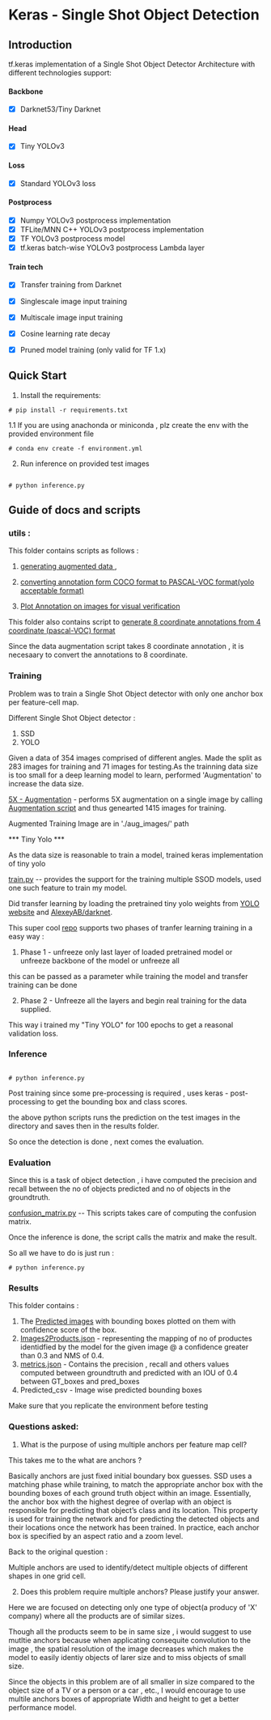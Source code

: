 # Keras - Single Shot Object Detection

## Introduction

tf.keras implementation of a Single Shot Object Detector Architecture with different technologies support:

#### Backbone
- [x] Darknet53/Tiny Darknet

#### Head
- [x] Tiny YOLOv3

#### Loss
- [x] Standard YOLOv3 loss

#### Postprocess
- [x] Numpy YOLOv3 postprocess implementation
- [x] TFLite/MNN C++ YOLOv3 postprocess implementation
- [x] TF YOLOv3 postprocess model
- [x] tf.keras batch-wise YOLOv3 postprocess Lambda layer

#### Train tech
- [x] Transfer training from Darknet
- [x] Singlescale image input training
- [x] Multiscale image input training
- [x] Cosine learning rate decay
- [x] Pruned model training (only valid for TF 1.x)


## Quick Start

1. Install the requirements:

```
# pip install -r requirements.txt

```

1.1 If you are using anachonda or miniconda , plz create the env with the provided environment file

```
# conda env create -f environment.yml

```

2. Run inference on provided test images

```

# python inference.py

```


## Guide of docs and scripts


### utils :

This folder contains scripts as follows :

1. [generating augmented data ](https://github.com/Aswinprabhakaran/product_detection_aswin_prabhakaran/blob/master/utils/augmentation_script.py),

2. [converting annotation form COCO format to PASCAL-VOC format(yolo acceptable format)](https://github.com/Aswinprabhakaran/product_detection_aswin_prabhakaran/blob/master/utils/create_pascal_VOC_format_annotations.py) 

3. [Plot Annotation on images for visual verification](https://github.com/Aswinprabhakaran/product_detection_aswin_prabhakaran/blob/master/utils/plot_annotations_on_images.py)

This folder also contains script to 
[generate 8 coordinate annotations from 4 coordinate (pascal-VOC) format](https://github.com/Aswinprabhakaran/product_detection_aswin_prabhakaran/blob/master/utils/make_8_coordinate_annotations_from_4_coordinates.py)

Since the data augmentation script takes 8 coordinate annotation , it is necesaary to convert the annotations to 8 coordinate.

### Training

Problem was to train a Single Shot Object detector with only one anchor box per feature-cell map.

Different Single Shot Object detector :

1. SSD
2. YOLO


Given a data of 354 images comprised of different angles. Made the split as 283 images for training and 71 images for testing.As the trainning data size is too small for a deep learning model to learn, performed 'Augmentation' to increase the data size.

[5X - Augmentation](https://github.com/Aswinprabhakaran/product_detection_aswin_prabhakaran/blob/master/utils/run_augmentation.py) - performs 5X augmentation on a single image by calling [Augmentation script](https://github.com/Aswinprabhakaran/product_detection_aswin_prabhakaran/blob/master/utils/augmentation_script.py) 
and thus genearted 1415 images for training.
 
Augmented Training Image are in './aug_images/' path


*** Tiny Yolo ***


As the data size is reasonable to train a model, trained keras implementation of tiny yolo

[train.py](https://github.com/Aswinprabhakaran/product_detection_aswin_prabhakaran/blob/master/train.py) -- provides the support for the training multiple SSOD models, used one such feature to train my model.

Did transfer learning by loading the pretrained tiny yolo weights from [YOLO website](http://pjreddie.com/darknet/yolo/) and [AlexeyAB/darknet](https://github.com/AlexeyAB/darknet).




This super cool [repo](https://github.com/david8862/keras-YOLOv3-model-set) supports two phases of tranfer learning training in a easy way :

1. Phase 1 - unfreeze only last layer of loaded pretrained model or unfreeze backbone of the model or unfreeze all

this can be passed as a parameter while training the model and transfer training can be done

2. Phase 2 - Unfreeze all the layers and begin real training for the data supplied.

This way i trained my "Tiny YOLO" for 100 epochs to get a reasonal validation loss. 


### Inference 

```

# python inference.py

```

Post training since some pre-processing is required , uses keras - post-processing to get the bounding box and class scores.

the above python scripts runs the prediction on the test images in the directory and saves then in the results folder.

So once the detection is done , next comes the evaluation.

### Evaluation


Since this is a task of object detection , i have computed the precision and recall between the no of objects predicted and no of objects in the groundtruth.

[confusion_matrix.py](https://github.com/Aswinprabhakaran/product_detection_aswin_prabhakaran/blob/master/confusion_matrix.py) -- This scripts takes care of computing the confusion matrix.

Once the inference is done, the script calls the matrix and make the result.

So all we have to do is just run :

```
# python inference.py

```

### Results 

This folder contains :

1. The [Predicted images](https://github.com/Aswinprabhakaran/product_detection_aswin_prabhakaran/tree/master/results/images) with bounding boxes plotted on them with confidence score of the box.
2. [Images2Products.json](https://github.com/Aswinprabhakaran/product_detection_aswin_prabhakaran/blob/master/results/Images2Product.json) - representing the mapping of no of productes identidfied by the model for the given image @ a confidence greater than 0.3 and NMS of 0.4.
3. [metrics.json](https://github.com/Aswinprabhakaran/product_detection_aswin_prabhakaran/blob/master/results/metrics.json) - Contains the precision , recall and others values computed between groundtruth and predicted with an IOU of 0.4 between GT_boxes and pred_boxes
4. Predicted_csv - Image wise predicted bounding boxes


Make sure that you replicate the environment before testing



### Questions asked:

1. What is the purpose of using multiple anchors per feature map cell? 

This takes me to the what are anchors ?

Basically anchors are just fixed initial boundary box guesses.
SSD uses a matching phase while training, to match the appropriate anchor box with the bounding boxes of each ground truth object within an image. Essentially, the anchor box with the highest degree of overlap with an object is responsible for predicting that object’s class and its location. This property is used for training the network and for predicting the detected objects and their locations once the network has been trained. In practice, each anchor box is specified by an aspect ratio and a zoom level.

Back to the original question : 

Multiple anchors are used to identify/detect multiple objects of different shapes in one grid cell. 

2. Does this problem require multiple anchors? Please justify your answer.

Here we are focused on detecting only one type of object(a producy of 'X' company) where all the products are of similar sizes.

Though all the products seem to be in same size , i would suggest to use mutltie anchors because when applicating consequite convolution to the image , 
the spatial resolution of the image decreases which makes the model to easily identiy objects of larer size and to miss objects of small size.

Since the objects in this problem are of all smaller in size compared to the object size of a TV or a person or a car , etc., I would encourage to use multile anchors boxes of appropriate Width and height to get a better performance model.









  
